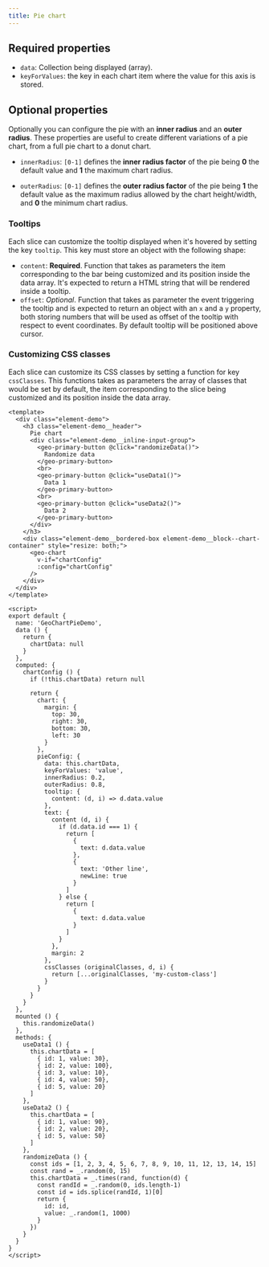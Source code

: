 ```yaml
---
title: Pie chart
---
```


## Required properties

- `data`: Collection being displayed (array).
- `keyForValues`: the key in each chart item where the value for this axis is stored.

## Optional properties

Optionally you can configure the pie with an **inner radius** and an **outer radius**.
These properties are useful to create different variations of a pie chart, from a full
pie chart to a donut chart.

- `innerRadius`: `[0-1]` defines the **inner radius factor** of the pie being **0** the
default value and **1** the maximum chart radius.

- `outerRadius`: `[0-1]` defines the **outer radius factor** of the pie being **1** the
default value as the maximum radius allowed by the chart height/width, and **0** the minimum
chart radius.

### Tooltips

Each slice can customize the tooltip displayed when it's hovered by setting the
key `tooltip`. This key must store an object with the following shape:

- `content`: **Required**. Function that takes as parameters the item
corresponding to the bar being customized and its position inside the data array.
It's expected to return a HTML string that will be rendered inside a tooltip.
- `offset`: *Optional*. Function that takes as parameter the event triggering the
tooltip and is expected to return an object with an `x` and a `y` property, both
storing numbers that will be used as offset of the tooltip with respect to event
coordinates. By default tooltip will be positioned above cursor.

### Customizing CSS classes

Each slice can customize its CSS classes by setting a function for key `cssClasses`.
This functions takes as parameters the array of classes that would be set by
default, the item corresponding to the slice being customized and its position
inside the data array.

```vue live
<template>
  <div class="element-demo">
    <h3 class="element-demo__header">
      Pie chart
      <div class="element-demo__inline-input-group">
        <geo-primary-button @click="randomizeData()">
          Randomize data
        </geo-primary-button>
        <br>
        <geo-primary-button @click="useData1()">
          Data 1
        </geo-primary-button>
        <br>
        <geo-primary-button @click="useData2()">
          Data 2
        </geo-primary-button>
      </div>
    </h3>
    <div class="element-demo__bordered-box element-demo__block--chart-container" style="resize: both;">
      <geo-chart
        v-if="chartConfig"
        :config="chartConfig"
      />
    </div>
  </div>
</template>

<script>
export default {
  name: 'GeoChartPieDemo',
  data () {
    return {
      chartData: null
    }
  },
  computed: {
    chartConfig () {
      if (!this.chartData) return null

      return {
        chart: {
          margin: {
            top: 30,
            right: 30,
            bottom: 30,
            left: 30
          }
        },
        pieConfig: {
          data: this.chartData,
          keyForValues: 'value',
          innerRadius: 0.2,
          outerRadius: 0.8,
          tooltip: {
            content: (d, i) => d.data.value
          },
          text: {
            content (d, i) {
              if (d.data.id === 1) {
                return [
                  {
                    text: d.data.value
                  },
                  {
                    text: 'Other line',
                    newLine: true
                  }
                ]
              } else {
                return [
                  {
                    text: d.data.value
                  }
                ]
              }
            },
            margin: 2
          },
          cssClasses (originalClasses, d, i) {
            return [...originalClasses, 'my-custom-class']
          }
        }
      }
    }
  },
  mounted () {
    this.randomizeData()
  },
  methods: {
    useData1 () {
      this.chartData = [
        { id: 1, value: 30},
        { id: 2, value: 100},
        { id: 3, value: 10},
        { id: 4, value: 50},
        { id: 5, value: 20}
      ]
    },
    useData2 () {
      this.chartData = [
        { id: 1, value: 90},
        { id: 2, value: 20},
        { id: 5, value: 50}
      ]
    },
    randomizeData () {
      const ids = [1, 2, 3, 4, 5, 6, 7, 8, 9, 10, 11, 12, 13, 14, 15]
      const rand = _.random(0, 15)
      this.chartData = _.times(rand, function(d) {
        const randId = _.random(0, ids.length-1)
        const id = ids.splice(randId, 1)[0]
        return {
          id: id,
          value: _.random(1, 1000)
        }
      })
    }
  }
}
</script>
```